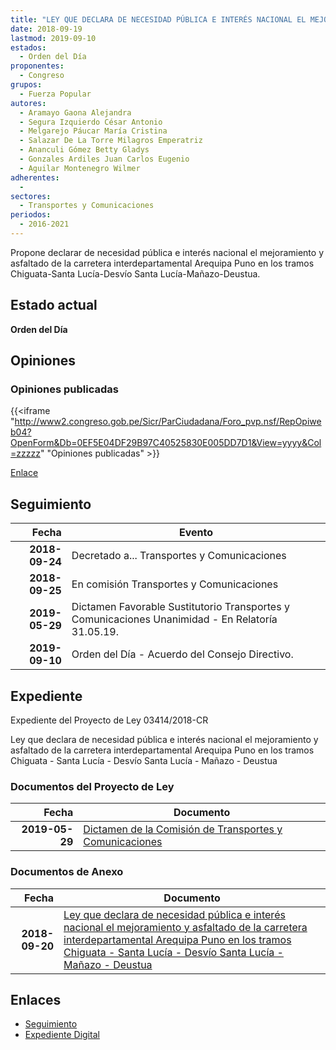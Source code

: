 ```yaml
---
title: "LEY QUE DECLARA DE NECESIDAD PÚBLICA E INTERÉS NACIONAL EL MEJORAMIENTO Y ASFALTADO DE LA CARRETERA INTERDEPARTAMENTAL AREQUIPA PUNO EN LOS TRAMOS CHIGUATA-SANTA LUCÍA-DESVÍO SANTA LUCÍA-MAÑAZO-DEUSTUA"
date: 2018-09-19
lastmod: 2019-09-10
estados: 
  - Orden del Día
proponentes: 
  - Congreso
grupos: 
  - Fuerza Popular
autores: 
  - Aramayo Gaona Alejandra
  - Segura Izquierdo César Antonio
  - Melgarejo Páucar María Cristina
  - Salazar De La Torre Milagros Emperatriz
  - Ananculi Gómez Betty Gladys
  - Gonzales Ardiles Juan Carlos Eugenio
  - Aguilar Montenegro Wilmer
adherentes: 
  - 
sectores: 
  - Transportes y Comunicaciones
periodos: 
  - 2016-2021
---
```


Propone declarar de necesidad pública e interés nacional el mejoramiento y asfaltado de la carretera interdepartamental Arequipa Puno en los tramos Chiguata-Santa Lucía-Desvío Santa Lucía-Mañazo-Deustua.


## Estado actual

**Orden del Día**

## Opiniones

### Opiniones publicadas

{{<iframe "http://www2.congreso.gob.pe/Sicr/ParCiudadana/Foro_pvp.nsf/RepOpiweb04?OpenForm&Db=0EF5E04DF29B97C40525830E005DD7D1&View=yyyy&Col=zzzzz" "Opiniones publicadas" >}}

[Enlace](http://www2.congreso.gob.pe/Sicr/ParCiudadana/Foro_pvp.nsf/RepOpiweb04?OpenForm&Db=0EF5E04DF29B97C40525830E005DD7D1&View=yyyy&Col=zzzzz)

## Seguimiento

| Fecha | Evento |
|------:|--------|
| **2018-09-24** | Decretado a... Transportes y Comunicaciones|
| **2018-09-25** | En comisión Transportes y Comunicaciones|
| **2019-05-29** | Dictamen Favorable Sustitutorio Transportes y Comunicaciones Unanimidad - En Relatoría 31.05.19.|
| **2019-09-10** | Orden del Día - Acuerdo del Consejo Directivo.|


## Expediente

Expediente del Proyecto de Ley 03414/2018-CR

Ley que declara de necesidad pública e interés nacional el mejoramiento y asfaltado de la carretera interdepartamental Arequipa Puno en los tramos Chiguata - Santa Lucía - Desvío Santa Lucía - Mañazo - Deustua


### Documentos del Proyecto de Ley

| Fecha | Documento |
|------:|--------|
| **2019-05-29** | [Dictamen de la Comisión de Transportes y Comunicaciones](http://www.leyes.congreso.gob.pe/Documentos/2016_2021/Dictamenes/Proyectos_de_Ley/03414DC23MAY20190529.pdf) |

### Documentos de Anexo

| Fecha | Documento |
|------:|--------|
| **2018-09-20** | [Ley que declara de necesidad pública e interés nacional el mejoramiento y asfaltado de la carretera interdepartamental Arequipa Puno en los tramos Chiguata - Santa Lucía - Desvío Santa Lucía - Mañazo - Deustua](http://www.leyes.congreso.gob.pe/Documentos/2016_2021/Proyectos_de_Ley_y_de_Resoluciones_Legislativas/PL0341420180920.pdf) |

## Enlaces 

- [Seguimiento](http://www2.congreso.gob.pe/Sicr/TraDocEstProc/CLProLey2016.nsf/f7fff46988ca05b1052578e100829cc7/aa5a4aed350a35710525830e0060d4a4?OpenDocument)
- [Expediente Digital](http://www2.congreso.gob.pe/Sicr/TraDocEstProc/CLProLey2016.nsf/f7fff46988ca05b1052578e100829cc7/aa5a4aed350a35710525830e0060d4a4?OpenDocument&Click=05257FB7005EB655.eb71d0cf91d8294e05256cdf006b5706/$Body/0.1C6C)
